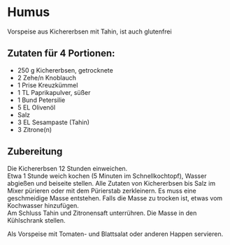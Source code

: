 # Humus
Vorspeise aus Kichererbsen mit Tahin, ist auch glutenfrei

## Zutaten für 4 Portionen:
- 250 g Kichererbsen, getrocknete
- 2 Zehe/n Knoblauch
- 1 Prise Kreuzkümmel
- 1 TL Paprikapulver, süßer
- 1 Bund Petersilie
- 5 EL Olivenöl
- Salz
- 3 EL Sesampaste (Tahin)
- 3 Zitrone(n)

## Zubereitung
Die Kichererbsen 12 Stunden einweichen.  
Etwa 1 Stunde weich kochen (5 Minuten im Schnellkochtopf), Wasser abgießen und beiseite stellen.
Alle Zutaten von Kichererbsen bis Salz im Mixer pürieren oder mit dem Pürierstab zerkleinern. Es muss eine geschmeidige Masse entstehen. Falls die Masse zu trocken ist, etwas vom Kochwasser hinzufügen.  
Am Schluss Tahin und Zitronensaft unterrühren. Die Masse in den Kühlschrank stellen.

Als Vorspeise mit Tomaten- und Blattsalat oder anderen Happen servieren.

